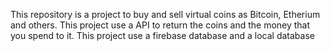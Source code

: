 This repository is a project to buy and sell virtual coins as Bitcoin, Etherium and others.
This project use a API to return the coins and the money that you spend to it.
This project use a firebase database and a local database
